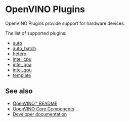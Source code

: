 # OpenVINO Plugins

OpenVINO Plugins provide support for hardware devices.

The list of supported plugins:

 * [auto](./auto)
 * [auto_batch](./auto_batch)
 * [hetero](./hetero)
 * [intel_cpu](./intel_cpu)
 * [intel_gna](./intel_gna)
 * [intel_gpu](./intel_gpu)
 * [template](./template)

## See also
 * [OpenVINO™ README](../../README.md)
 * [OpenVINO Core Components](../README.md)
 * [Developer documentation](../../docs/dev/index.md)
